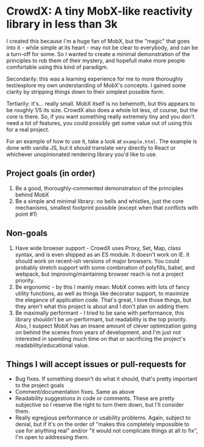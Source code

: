 # CrowdX: A tiny MobX-like reactivity library in less than 3k

I created this because I'm a huge fan of MobX, but the "magic" that goes into 
it - while simple at its heart - may not be clear to everybody, and can be a 
turn-off for some. So I wanted to create a minimal demonstration of the 
principles to rob them of their mystery, and hopefull make more people 
comfortable using this kind of paradigm.

Secondarily: this was a learning experience for me to more thoroughly 
test/explore my own understanding of MobX's concepts. I gained some clarity by 
stripping things down to their simplest possible form.

Tertiarily: it's... really small. MobX itself is no behemoth, but this appears 
to be roughly 1/5 its size. CrowdX also does a whole lot less, of course, but 
the core is there. So, if you want something really extremely tiny and you don't 
need a lot of features, you could possibly get some value out of using this for 
a real project.

For an example of how to use it, take a look at `example.html`. The example is
done with vanilla JS, but it should translate very directly to React or 
whichever unopinionated rendering library you'd like to use.

## Project goals (in order)
1. Be a good, thoroughly-commented demonstration of the principles behind MobX
2. Be a simple and minimal library: no bells and whistles, just the core 
mechanisms, smallest footprint possible (except when that conflicts with 
point #1)

## Non-goals
1. Have wide browser support - CrowdX uses Proxy, Set, Map, class syntax, and is 
even shipped as an ES module. It doesn't work on IE. It should work on 
recent-ish versions of major browsers. You could probably stretch support with
some combination of polyfills, babel, and webpack, but improving/maintaining
browser reach is not a project priority.
2. Be ergonomic - by this I mainly mean: MobX comes with lots of fancy utility 
functions, as well as things like decorator support, to maximize the elegance of
application code. That's great, I love those things, but they aren't what this
project is about and I don't plan on adding them.
3. Be maximally performant - I tried to be sane with performance, this library
shouldn't be *un*-performant, but readability is the top priority. Also, I 
suspect MobX has an insane amount of clever optimization going on behind the 
scenes from years of development, and I'm just not interested in spending much 
time on that or sacrificing the project's readability/educational value.

## Things I will accept issues or pull-requests for
- Bug fixes. If something doesn't do what it should, that's pretty important to 
the project goals
- Comment/documentation fixes. Same as above
- Readability suggestions in code or comments. These are pretty subjective so
I reserve the right to turn them down, but I'll consider them.
- Really egregious performance or usability problems. Again, subject to denial,
but if it's on the order of "makes this completely impossible to use for 
anything real" and/or "it would not complicate things at all to fix", I'm open 
to addressing them.